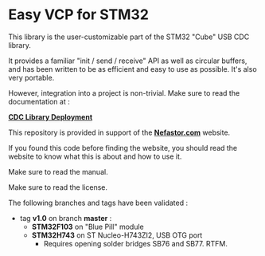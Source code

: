 # Easy VCP for STM32
This library is the user-customizable part of the STM32 "Cube" USB CDC library.

It provides a familiar "init / send / receive" API as well as circular buffers,
and has been written to be as efficient and easy to use as possible. It's also very portable.

However, integration into a project is non-trivial. Make sure to read the documentation at :

[**CDC Library Deployment**](https://nefastor.com/microcontrollers/stm32/usb/stm32cube-usb-device-library/cdc-continued/)

This repository is provided in support of the [**Nefastor.com**](https://nefastor.com) website.

If you found this code before finding the website, you should read the website
to know what this is about and how to use it.

Make sure to read the manual.

Make sure to read the license.

The following branches and tags have been validated :

* tag **v1.0** on branch **master** :
  * **STM32F103** on "Blue Pill" module
  * **STM32H743** on ST Nucleo-H743ZI2, USB OTG port
    * Requires opening solder bridges SB76 and SB77. RTFM.


